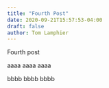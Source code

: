 ```yaml
---
title: "Fourth Post"
date: 2020-09-21T15:57:53-04:00
draft: false
author: Tom Lamphier
---
```

Fourth post

aaaa
aaaa
aaaa
<!--more-->
bbbb
bbbb
bbbb
